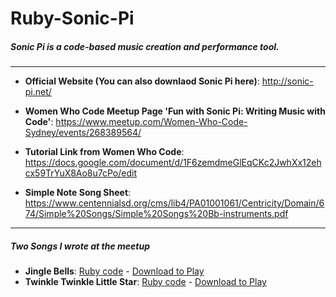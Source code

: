 # Ruby-Sonic-Pi

##### Sonic Pi is a code-based music creation and performance tool.

---

- **Official Website (You can also downlaod Sonic Pi here)**: http://sonic-pi.net/

- **Women Who Code Meetup Page 'Fun with Sonic Pi: Writing Music with Code'**: https://www.meetup.com/Women-Who-Code-Sydney/events/268389564/

- **Tutorial Link from Women Who Code**: https://docs.google.com/document/d/1F6zemdmeGlEqCKc2JwhXx12ehcx59TrYuX8Ao8u7cPo/edit

- **Simple Note Song Sheet**: https://www.centennialsd.org/cms/lib4/PA01001061/Centricity/Domain/674/Simple%20Songs/Simple%20Songs%20Bb-instruments.pdf

---

##### Two Songs I wrote at the meetup

- **Jingle Bells**: [Ruby code](./jingle_bells.rb) - [Download to Play](./jingle_bells.wav)
- **Twinkle Twinkle Little Star**: [Ruby code](./twinkle.rb) - [Download to Play](./twinkle.wav)
